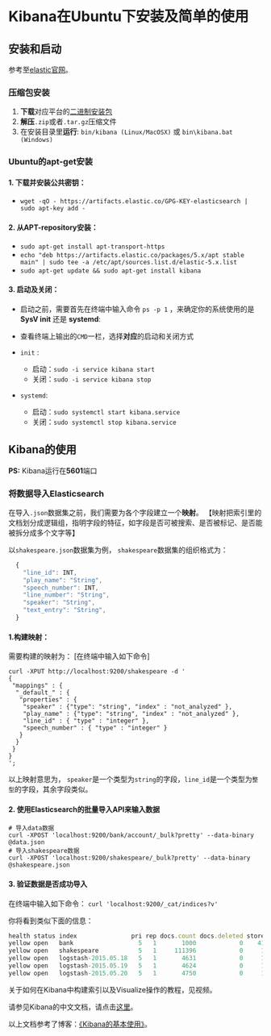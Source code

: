 # Kibana在Ubuntu下安装及简单的使用

## 安装和启动
参考至[elastic官网](https://www.elastic.co/guide/en/kibana/5.5/install.html)。
### 压缩包安装
1. **下载**对应平台的[二进制安装包](https://www.elastic.co/guide/en/kibana/5.5/targz.html)
2. **解压**`.zip`或者`.tar.gz`压缩文件
3. 在安装目录里**运行**: `bin/kibana (Linux/MacOSX)` 或 `bin\kibana.bat (Windows)`

### Ubuntu的apt-get安装
#### 1. **下载并安装**公共密钥：
   * `wget -qO - https://artifacts.elastic.co/GPG-KEY-elasticsearch | sudo apt-key add -`
#### 2. 从APT-repository**安装**：
   * `sudo apt-get install apt-transport-https`
   * `echo "deb https://artifacts.elastic.co/packages/5.x/apt stable main" | sudo tee -a /etc/apt/sources.list.d/elastic-5.x.list`
   * `sudo apt-get update && sudo apt-get install kibana`

#### 3. 启动及关闭：
* 启动之前，需要首先在终端中输入命令 `ps -p 1` ，来确定你的系统使用的是 **SysV init** 还是 **systemd**:
 
* 查看终端上输出的`CMD`一栏，选择**对应**的启动和关闭方式
 
* `init` :    
  * 启动：`sudo -i service kibana start`
  * 关闭：`sudo -i service kibana stop`
* `systemd`:    
  * 启动：`sudo systemctl start kibana.service`
  * 关闭：`sudo systemctl stop kibana.service`


## Kibana的使用
**PS:** Kibana运行在**5601**端口
### 将数据导入Elasticsearch
在导入`.json`数据集之前，我们需要为各个字段建立一个**映射**。
【映射把索引里的文档划分成逻辑组，指明字段的特征，如字段是否可被搜索、是否被标记、是否能被拆分成多个文字等】

以`shakespeare.json`数据集为例，
`shakespeare`数据集的组织格式为：
``` javascript
  {  
    "line_id": INT,  
    "play_name": "String",  
    "speech_number": INT,  
    "line_number": "String",  
    "speaker": "String",  
    "text_entry": "String",  
  } 
```

#### 1.构建映射：
需要构建的映射为：
[在终端中输入如下命令]
``` shell
curl -XPUT http://localhost:9200/shakespeare -d '  
{  
 "mappings" : {  
  "_default_" : {  
   "properties" : {  
    "speaker" : {"type": "string", "index" : "not_analyzed" },  
    "play_name" : {"type": "string", "index" : "not_analyzed" },  
    "line_id" : { "type" : "integer" },  
    "speech_number" : { "type" : "integer" }  
   }  
  }  
 }  
}  
'; 
```
以上映射意思为， `speaker`是一个类型为`string`的字段，`line_id`是一个类型为`整型`的字段，其余字段类似。

#### 2. 使用Elasticsearch的批量导入**API**来输入数据
``` shell
# 导入data数据
curl -XPOST 'localhost:9200/bank/account/_bulk?pretty' --data-binary @data.json  
# 导入shakespeare数据
curl -XPOST 'localhost:9200/shakespeare/_bulk?pretty' --data-binary @shakespeare.json  
```

#### 3. 验证数据是否成功导入
在终端中输入如下命令：
`curl 'localhost:9200/_cat/indices?v' `

你将看到类似下面的信息：
``` javascript
health status index               pri rep docs.count docs.deleted store.size pri.store.size
yellow open   bank                  5   1       1000            0    418.2kb        418.2kb
yellow open   shakespeare           5   1     111396            0     17.6mb         17.6mb
yellow open   logstash-2015.05.18   5   1       4631            0     15.6mb         15.6mb
yellow open   logstash-2015.05.19   5   1       4624            0     15.7mb         15.7mb
yellow open   logstash-2015.05.20   5   1       4750            0     16.4mb         16.4mb
```
关于如何在Kibana中构建索引以及Visualize操作的教程，见视频。

请参见Kibana的中文文档，请点击[这里](https://kibana.logstash.es/content/kibana/v5/setup.html)。

以上文档参考了博客：[《Kibana的基本使用》](http://blog.csdn.net/ming_311/article/details/50619859)。
